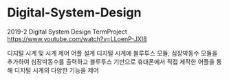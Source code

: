 # Digital-System-Design
2019-2 Digital System Design TermProject
https://www.youtube.com/watch?v=LLoenP-JXI8

디지털 시계 및 시계 제어 어플 설계
디지털 시계에 블루투스 모듈, 심장박동수 모듈을 추가하여 심장박동수를 출력하고 블루투스 기반으로 휴대폰에서 직접 제작한 어플을 통해 디지털 시계의 다양한 기능을 제어
